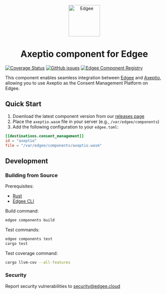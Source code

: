 <div align="center">
<p align="center">
  <a href="https://www.edgee.cloud">
    <picture>
      <source media="(prefers-color-scheme: dark)" srcset="https://cdn.edgee.cloud/img/component-dark.svg">
      <img src="https://cdn.edgee.cloud/img/component.svg" height="100" alt="Edgee">
    </picture>
  </a>
</p>
</div>

<h1 align="center">Axeptio component for Edgee</h1>

[![Coverage Status](https://coveralls.io/repos/github/edgee-cloud/axeptio-component/badge.svg)](https://coveralls.io/github/edgee-cloud/axeptio-component)
[![GitHub issues](https://img.shields.io/github/issues/edgee-cloud/axeptio-component.svg)](https://github.com/edgee-cloud/axeptio-component/issues)
[![Edgee Component Registry](https://img.shields.io/badge/Edgee_Component_Registry-Public-green.svg)](https://www.edgee.cloud/edgee/axeptio-consent-mapping)

This component enables seamless integration between [Edgee](https://www.edgee.cloud) and [Axeptio](https://www.axept.io), allowing you to use Axeptio as the Consent Management Platform on Edgee.

## Quick Start

1. Download the latest component version from our [releases page](../../releases)
2. Place the `axeptio.wasm` file in your server (e.g., `/var/edgee/components`)
3. Add the following configuration to your `edgee.toml`:

```toml
[[destinations.consent_management]]
id = "axeptio"
file = "/var/edgee/components/axeptio.wasm"
```

## Development

### Building from Source
Prerequisites:
- [Rust](https://www.rust-lang.org/tools/install)
- [Edgee CLI](https://github.com/edgee-cloud/edgee)

Build command:
```bash
edgee components build
```

Test commands:
```bash
edgee components test
cargo test
```

Test coverage command:
```bash
cargo llvm-cov --all-features
```

### Security
Report security vulnerabilities to [security@edgee.cloud](mailto:security@edgee.cloud)
